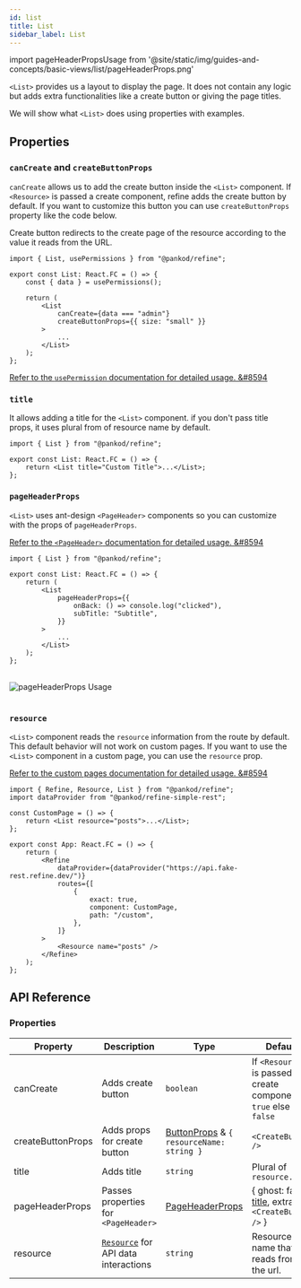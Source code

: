 ```yaml
---
id: list
title: List
sidebar_label: List
---
```


import pageHeaderPropsUsage from '@site/static/img/guides-and-concepts/basic-views/list/pageHeaderProps.png'

`<List>` provides us a layout to display the page. It does not contain any logic but adds extra functionalities like a create button or giving the page titles.

We will show what `<List>` does using properties with examples.

## Properties

### `canCreate` and `createButtonProps`

`canCreate` allows us to add the create button inside the `<List>` component. If `<Resource>` is passed a create component, refine adds the create button by default. If you want to customize this button you can use `createButtonProps` property like the code below.

Create button redirects to the create page of the resource according to the value it reads from the URL.

```tsx
import { List, usePermissions } from "@pankod/refine";

export const List: React.FC = () => {
    const { data } = usePermissions();

    return (
        <List
            canCreate={data === "admin"}
            createButtonProps={{ size: "small" }}
        >
            ...
        </List>
    );
};
```

[Refer to the `usePermission` documentation for detailed usage. &#8594](#)

### `title`

It allows adding a title for the `<List>` component. if you don't pass title props, it uses plural from of resource name by default.

```tsx
import { List } from "@pankod/refine";

export const List: React.FC = () => {
    return <List title="Custom Title">...</List>;
};
```

### `pageHeaderProps`

`<List>` uses ant-design `<PageHeader>` components so you can customize with the props of `pageHeaderProps`.

[Refer to the `<PageHeader>` documentation for detailed usage. &#8594](https://ant.design/components/page-header/#API)

```tsx
import { List } from "@pankod/refine";

export const List: React.FC = () => {
    return (
        <List
            pageHeaderProps={{
                onBack: () => console.log("clicked"),
                subTitle: "Subtitle",
            }}
        >
            ...
        </List>
    );
};
```

<br/>
<div>
    <img src={pageHeaderPropsUsage} alt="pageHeaderProps Usage"/>
</div>
<br/>

### `resource`

`<List>` component reads the `resource` information from the route by default. This default behavior will not work on custom pages. If you want to use the `<List>` component in a custom page, you can use the `resource` prop.

[Refer to the custom pages documentation for detailed usage. &#8594](#)

```tsx
import { Refine, Resource, List } from "@pankod/refine";
import dataProvider from "@pankod/refine-simple-rest";

const CustomPage = () => {
    return <List resource="posts">...</List>;
};

export const App: React.FC = () => {
    return (
        <Refine
            dataProvider={dataProvider("https://api.fake-rest.refine.dev/")}
            routes={[
                {
                    exact: true,
                    component: CustomPage,
                    path: "/custom",
                },
            ]}
        >
            <Resource name="posts" />
        </Refine>
    );
};
```

## API Reference

### Properties

| Property          | Description                               | Type                                                                                  | Default                                                           |
| ----------------- | ----------------------------------------- | ------------------------------------------------------------------------------------- | ----------------------------------------------------------------- |
| canCreate         | Adds create button                        | `boolean`                                                                             | If `<Resource>` is passed a create component, `true` else `false` |
| createButtonProps | Adds props for create button              | [ButtonProps](https://ant.design/components/button/#API) & `{ resourceName: string }` | `<CreateButton />`                                                |
| title             | Adds title                                | `string`                                                                              | Plural of `resource.name`                                         |
| pageHeaderProps   | Passes properties for `<PageHeader>`      | [PageHeaderProps](https://ant.design/components/page-header/#API)                     | { ghost: false, [title](#title), extra: `<CreateButton />` }      |
| resource          | [`Resource`](#) for API data interactions | `string`                                                                              | Resource name that it reads from the url.                         |
